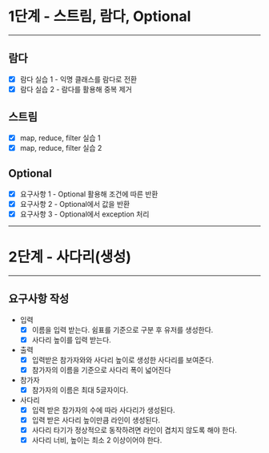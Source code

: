 1단계 - 스트림, 람다, Optional
=========================================================
---------------------------------------------------------

람다
---------------------------------------------------------
- [x] 람다 실습 1 - 익명 클래스를 람다로 전환
- [x] 람다 실습 2 - 람다를 활용해 중복 제거

스트림
---------------------------------------------------------
- [x] map, reduce, filter 실습 1
- [x] map, reduce, filter 실습 2

Optional
---------------------------------------------------------
- [x] 요구사항 1 - Optional 활용해 조건에 따른 반환
- [x] 요구사항 2 - Optional에서 값을 반환
- [x] 요구사항 3 - Optional에서 exception 처리
---------------------------------------------------------

2단계 - 사다리(생성)
=========================================================
---------------------------------------------------------

요구사항 작성
---------------------------------------------------------

- 입력
  - [x] 이름을 입력 받는다. 쉼표를 기준으로 구분 후 유저를 생성한다.
  - [x] 사다리 높이를 입력 받는다.
- 출력
  - [x] 입력받은 참가자와와 사다리 높이로 생성한 사다리를 보여준다.
  - [x] 참가자의 이름을 기준으로 사다리 폭이 넓어진다

- 참가자
  - [x] 참가자의 이름은 최대 5글자이다.
- 사다리
  - [x] 입력 받은 참가자의 수에 따라 사다리가 생성된다.
  - [x] 입력 받은 사다리 높이만큼 라인이 생성된다.
  - [x] 사다리 타기가 정상적으로 동작하려면 라인이 겹치지 않도록 해야 한다.
  - [x] 사다리 너비, 높이는 최소 2 이상이어야 한다.
